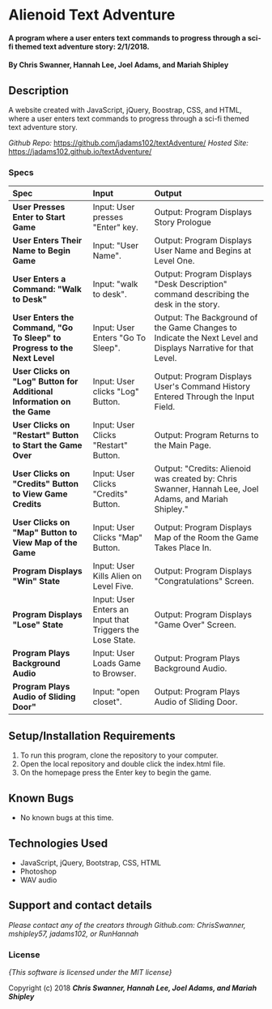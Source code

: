 # Alienoid Text Adventure

#### A program where a user enters text commands to progress through a sci-fi themed text adventure story: 2/1/2018.

#### By **Chris Swanner, Hannah Lee, Joel Adams, and Mariah Shipley**

## Description

A website created with JavaScript, jQuery, Boostrap, CSS, and HTML, where a user enters text commands to progress through a sci-fi themed text adventure story.

*Github Repo:* https://github.com/jadams102/textAdventure/
*Hosted Site:* https://jadams102.github.io/textAdventure/


### Specs
| Spec | Input | Output |
| :-------------     | :------------- | :------------- |
| **User Presses Enter to Start Game** | Input: User presses "Enter" key. | Output: Program Displays Story Prologue |
| **User Enters Their Name to Begin Game** | Input: "User Name". | Output: Program Displays User Name and Begins at Level One. |
| **User Enters a Command: "Walk to Desk"**| Input: "walk to desk". | Output: Program Displays "Desk Description" command describing the desk in the story. |
| **User Enters the Command, "Go To Sleep" to Progress to the Next Level**| Input: User Enters "Go To Sleep". | Output: The Background of the Game Changes to Indicate the Next Level and Displays Narrative for that Level. |
| **User Clicks on "Log" Button for Additional Information on the Game**| Input: User clicks "Log" Button. | Output: Program Displays User's Command History Entered Through the Input Field. |
| **User Clicks on "Restart" Button to Start the Game Over**| Input: User Clicks "Restart" Button. | Output: Program Returns to the Main Page. |
| **User Clicks on "Credits" Button to View Game Credits**| Input: User Clicks "Credits" Button. | Output: "Credits: Alienoid was created by: Chris Swanner, Hannah Lee, Joel Adams, and Mariah Shipley." |
| **User Clicks on "Map" Button to View Map of the Game** | Input: User Clicks "Map" Button. | Output: Program Displays Map of the Room the Game Takes Place In. |
| **Program Displays "Win" State**| Input: User Kills Alien on Level Five. | Output: Program Displays "Congratulations" Screen. |
| **Program Displays "Lose" State**| Input: User Enters an Input that Triggers the Lose State. | Output: Program Displays "Game Over" Screen. |
| **Program Plays Background Audio** | Input: User Loads Game to Browser. | Output: Program Plays Background Audio. |
| **Program Plays Audio of Sliding Door"**| Input: "open closet". | Output: Program Plays Audio of Sliding Door. |

## Setup/Installation Requirements

1. To run this program, clone the repository to your computer.
2. Open the local repository and double click the index.html file.
3. On the homepage press the Enter key to begin the game.

## Known Bugs
* No known bugs at this time.

## Technologies Used
  * JavaScript, jQuery, Bootstrap, CSS, HTML
  * Photoshop
  * WAV audio
  

## Support and contact details

_Please contact any of the creators through Github.com: ChrisSwanner, mshipley57, jadams102, or RunHannah_

### License

*{This software is licensed under the MIT license}*

Copyright (c) 2018 **_Chris Swanner, Hannah Lee, Joel Adams, and Mariah Shipley_**
